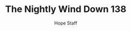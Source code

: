 ---
image: /assets/img/nwd/138_nwd_psalm_139_18_b_cev.png
title: The Nightly Wind Down 138
number: 138
categories:
  - The Nightly Wind Down
author: Hope Staff
notes: The Nightly Wind Down 138
embed: >-
  EMBED_GOES_HERE
transcript: >-
  SOME LINES OF TEXT START HERE
---